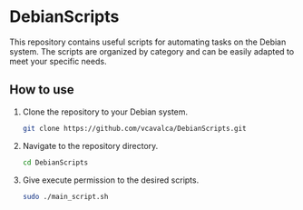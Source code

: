 # DebianScripts

This repository contains useful scripts for automating tasks on the Debian system. The scripts are organized by category and can be easily adapted to meet your specific needs.

## How to use

1. Clone the repository to your Debian system.
   ```bash
   git clone https://github.com/vcavalca/DebianScripts.git

2. Navigate to the repository directory.
   ```bash
   cd DebianScripts

3. Give execute permission to the desired scripts.
   ```bash
   sudo ./main_script.sh
